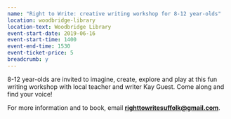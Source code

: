 ```yaml
---
name: "Right to Write: creative writing workshop for 8-12 year-olds"
location: woodbridge-library
location-text: Woodbridge Library
event-start-date: 2019-06-16
event-start-time: 1400
event-end-time: 1530
event-ticket-price: 5
breadcrumb: y
---
```


8-12 year-olds are invited to imagine, create, explore and play at this fun writing workshop with local teacher and writer Kay Guest. Come along and find your voice!

For more information and to book, email **righttowritesuffolk@gmail.com**.
